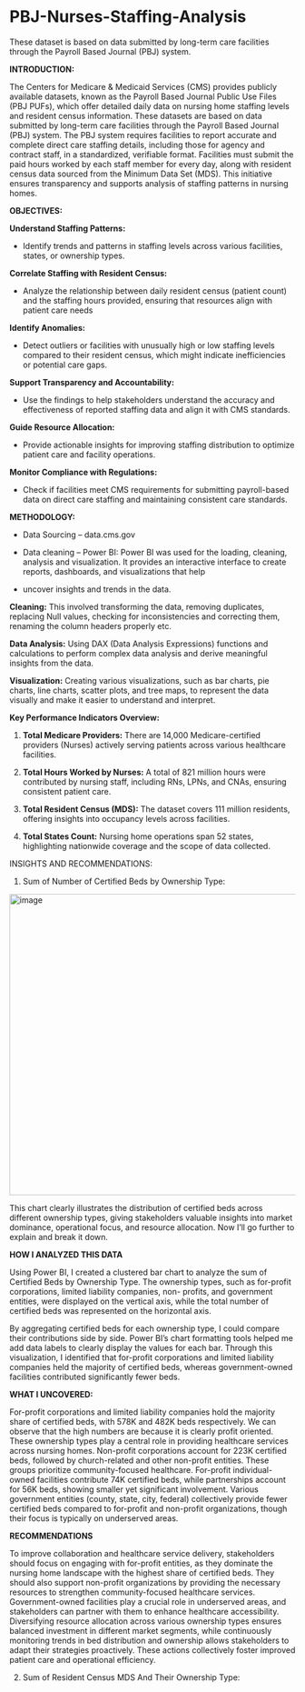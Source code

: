 # PBJ-Nurses-Staffing-Analysis
These dataset is based on data submitted by long-term care facilities through the Payroll Based Journal (PBJ) system.

**INTRODUCTION:** 

The Centers for Medicare & Medicaid Services (CMS) provides publicly available datasets, known as the Payroll Based Journal Public Use Files (PBJ PUFs), which offer detailed daily data on nursing home staffing levels and resident census information. These datasets are based on data submitted by long-term care facilities through the Payroll Based Journal (PBJ) system. The PBJ system requires facilities to report accurate and complete direct care staffing details, including those for agency and contract staff, in a standardized, verifiable format. Facilities must submit the paid hours worked by each staff member for every day, along with resident census data sourced from the Minimum Data Set (MDS). This initiative ensures transparency and supports analysis of staffing patterns in nursing homes.

**OBJECTIVES:**

**Understand Staffing Patterns:**
* Identify trends and patterns in staffing levels across various facilities, states, or ownership types.

**Correlate Staffing with Resident Census:**

* Analyze the relationship between daily resident census (patient count) and the staffing hours provided, ensuring that resources align with patient care needs

**Identify Anomalies:**

* Detect outliers or facilities with unusually high or low staffing levels compared to their resident census, which might indicate inefficiencies or potential care gaps.

**Support Transparency and Accountability:**

* Use the findings to help stakeholders understand the accuracy and effectiveness of reported staffing data and align it with CMS standards.

**Guide Resource Allocation:**

* Provide actionable insights for improving staffing distribution to optimize patient care and facility operations.

**Monitor Compliance with Regulations:**

* Check if facilities meet CMS requirements for submitting payroll-based data on direct care staffing and maintaining consistent care standards.

**METHODOLOGY:**

* Data Sourcing – data.cms.gov

* Data cleaning – Power BI: Power BI was used for the loading, cleaning, analysis and visualization. It provides an interactive interface to create reports, dashboards, and visualizations that help
* uncover insights and trends in the data.

**Cleaning:** This involved transforming the data, removing duplicates, replacing Null values, checking for inconsistencies and correcting them, renaming the column headers properly etc.

**Data Analysis:** Using DAX (Data Analysis Expressions) functions and calculations to perform complex data analysis and derive meaningful insights from the data.

**Visualization:** Creating various visualizations, such as bar charts, pie charts, line charts, scatter plots, and tree maps, to represent the data visually and make it easier to understand and 
interpret. 

**Key Performance Indicators Overview:**

1. **Total Medicare Providers:** There are 14,000 Medicare-certified providers (Nurses) actively serving patients across various healthcare facilities.

2. **Total Hours Worked by Nurses:** A total of 821 million hours were contributed by nursing staff, including RNs, LPNs, and CNAs, ensuring consistent patient care.

3. **Total Resident Census (MDS):** The dataset covers 111 million residents, offering insights into occupancy levels across facilities.

4. **Total States Count:** Nursing home operations span 52 states, highlighting nationwide coverage and the scope of data collected.

INSIGHTS AND RECOMMENDATIONS:

1. Sum of Number of Certified Beds by Ownership Type:

<img width="1108" height="530" alt="image" src="https://github.com/user-attachments/assets/b0b18231-d21a-47ee-a97a-d1f6c50c46bd" />

This chart clearly illustrates the distribution of certified beds across different ownership types, giving stakeholders valuable insights into market dominance, operational focus, and resource 
allocation. 
Now I’ll go further to explain and break it down.

**HOW I ANALYZED THIS DATA**

Using Power BI, I created a clustered bar chart to analyze the sum of Certified Beds by Ownership Type. The ownership types, such as for-profit corporations, limited liability companies, non-
profits, and government entities, were displayed on the vertical axis, while the total number of certified beds was represented on the horizontal axis. 

By aggregating certified beds for each ownership type, I could compare their contributions side by side. Power BI’s chart formatting tools helped me add data labels to clearly display the values 
for each bar. Through this visualization, I identified that for-profit corporations and limited liability companies held the majority of certified beds, whereas government-owned facilities 
contributed significantly fewer beds.

**WHAT I UNCOVERED:**

For-profit corporations and limited liability companies hold the majority share of certified beds, with 578K and 482K beds respectively. We can observe that the high numbers are because it is 
clearly profit oriented. These ownership types play a central role in providing healthcare services across nursing homes. Non-profit corporations account for 223K certified beds, followed by 
church-related and other non-profit entities. These groups prioritize community-focused healthcare. For-profit individual-owned facilities contribute 74K certified beds, while partnerships 
account for 56K beds, showing smaller yet significant involvement. Various government entities (county, state, city, federal) collectively provide fewer certified beds compared to for-profit 
and non-profit organizations, though their focus is typically on underserved areas.

**RECOMMENDATIONS**

To improve collaboration and healthcare service delivery, stakeholders should focus on engaging with for-profit entities, as they dominate the nursing home landscape with the highest share of 
certified beds. They should also support non-profit organizations by providing the necessary resources to strengthen community-focused healthcare services. Government-owned facilities play a 
crucial role in underserved areas, and stakeholders can partner with them to enhance healthcare accessibility. Diversifying resource allocation across various ownership types ensures balanced 
investment in different market segments, while continuously monitoring trends in bed distribution and ownership allows stakeholders to adapt their strategies proactively. These actions 
collectively foster improved patient care and operational efficiency.

2. Sum of Resident Census MDS And Their Ownership Type:

